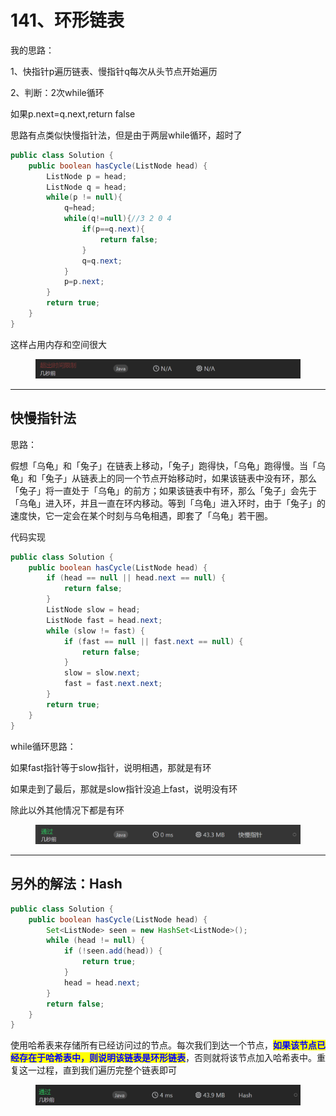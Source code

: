 # 141、环形链表

我的思路：

1、快指针p遍历链表、慢指针q每次从头节点开始遍历

2、判断：2次while循环

如果p.next=q.next,return false

思路有点类似快慢指针法，但是由于两层while循环，超时了

```java
public class Solution {
    public boolean hasCycle(ListNode head) {
        ListNode p = head;
        ListNode q = head;
        while(p != null){
            q=head;
            while(q!=null){//3 2 0 4
                if(p==q.next){
                    return false;
                }
                q=q.next;
            }
            p=p.next;
        }
        return true;
    }
}
```

这样占用内存和空间很大

<figure><img src="../../.gitbook/assets/image (8).png" alt=""><figcaption></figcaption></figure>

***

## 快慢指针法

思路：

假想「乌龟」和「兔子」在链表上移动，「兔子」跑得快，「乌龟」跑得慢。当「乌龟」和「兔子」从链表上的同一个节点开始移动时，如果该链表中没有环，那么「兔子」将一直处于「乌龟」的前方；如果该链表中有环，那么「兔子」会先于「乌龟」进入环，并且一直在环内移动。等到「乌龟」进入环时，由于「兔子」的速度快，它一定会在某个时刻与乌龟相遇，即套了「乌龟」若干圈。

代码实现

```java
public class Solution {
    public boolean hasCycle(ListNode head) {
        if (head == null || head.next == null) {
            return false;
        }
        ListNode slow = head;
        ListNode fast = head.next;
        while (slow != fast) {
            if (fast == null || fast.next == null) {
                return false;
            }
            slow = slow.next;
            fast = fast.next.next;
        }
        return true;
    }
}

```

while循环思路：

如果fast指针等于slow指针，说明相遇，那就是有环

如果走到了最后，那就是slow指针没追上fast，说明没有环

除此以外其他情况下都是有环

<figure><img src="../../.gitbook/assets/image (7).png" alt=""><figcaption></figcaption></figure>

***

## 另外的解法：Hash

```java
public class Solution {
    public boolean hasCycle(ListNode head) {
        Set<ListNode> seen = new HashSet<ListNode>();
        while (head != null) {
            if (!seen.add(head)) {
                return true;
            }
            head = head.next;
        }
        return false;
    }
}
```

使用哈希表来存储所有已经访问过的节点。每次我们到达一个节点，<mark style="color:blue;">**如果该节点已经存在于哈希表中，则说明该链表是环形链表**</mark>，否则就将该节点加入哈希表中。重复这一过程，直到我们遍历完整个链表即可

<figure><img src="../../.gitbook/assets/image (9).png" alt=""><figcaption></figcaption></figure>
